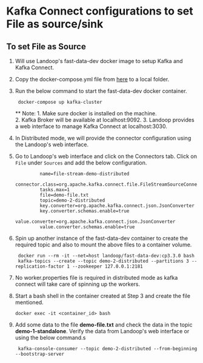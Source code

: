 # Kafka Connect configurations to set File as source/sink

## To set File as Source
1. Will use Landoop's fast-data-dev docker image to setup Kafka and Kafka Connect.
2. Copy the docker-compose.yml file from [here](https://github.com/arijitdeb1/Kafka101/blob/main/Kafka_Connect/docker-compose.yml) to a local folder.
3. Run the below command to start the fast-data-dev docker container.

        docker-compose up kafka-cluster
   
   ** Note:  1. Make sure docker is installed on the machine.                                                   
             2. Kafka Broker will be available at localhost:9092.
             3. Landoop provides a web interface to manage Kafka Connect at localhost:3030.

4. In Distributed mode, we will provide the connector configuration using the Landoop's web interface.
5. Go to Landoop's web interface and click on the Connectors tab. Click on `File` under `Sources` and add the below configuration.

                name=file-stream-demo-distributed
                connector.class=org.apache.kafka.connect.file.FileStreamSourceConnector
                tasks.max=1
                file=demo-file.txt
                topic=demo-2-distributed
                key.converter=org.apache.kafka.connect.json.JsonConverter
                key.converter.schemas.enable=true
                value.converter=org.apache.kafka.connect.json.JsonConverter
                value.converter.schemas.enable=true

6. Spin up another instance of the fast-data-dev container to create the required topic and also to mount the above files to a container volume.
        
        docker run --rm -it --net=host landoop/fast-data-dev:cp3.3.0 bash 
        kafka-topics --create --topic demo-2-distributed --partitions 3 --replication-factor 1 --zookeeper 127.0.0.1:2181

7. No worker.properties file is required in distributed mode as kafka connect will take care of spinning up the workers.
8. Start a bash shell in the container created at Step 3 and create the file mentioned.
   
       docker exec -it <container_id> bash


9. Add some data to the file **demo-file.txt** and check the data in the topic **demo-1-standalone**. Verify the data from Landoop's web interface or using the below command.s

        kafka-console-consumer --topic demo-2-distributed --from-beginning --bootstrap-server


       
             

        
